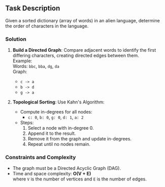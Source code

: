 ## Task Description
Given a sorted dictionary (array of words) in an alien language, determine the order of characters in the language.

### Solution
1. **Build a Directed Graph**: Compare adjacent words to identify the first differing characters, creating directed edges between them.  
    Example:  
    Words: `bbc`, `bba`, `dg`, `da`  
    Graph:  
    - `c -> a`  
    - `b -> d`  
    - `g -> a`

2. **Topological Sorting**: Use Kahn's Algorithm:  
    - Compute in-degrees for all nodes:  
      - `c: 0`, `b: 0`, `g: 0`, `d: 1`, `a: 2`  
    - Steps:  
      1. Select a node with in-degree 0.  
      2. Append it to the result.  
      3. Remove it from the graph and update in-degrees.  
      4. Repeat until no nodes remain.

### Constraints and Complexity
- The graph must be a Directed Acyclic Graph (DAG).  
- Time and space complexity: **O(V + E)**  
  where `V` is the number of vertices and `E` is the number of edges.
